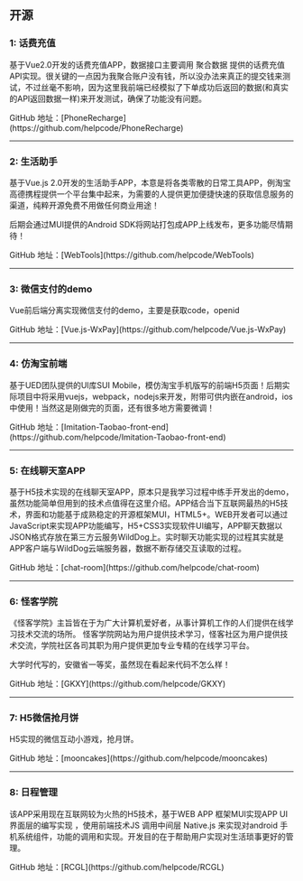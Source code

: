 ## 开源

### 1: 话费充值

基于Vue2.0开发的话费充值APP，数据接口主要调用 聚合数据 提供的话费充值API实现。很关键的一点因为我聚合账户没有钱，所以没办法来真正的提交钱来测试，不过丝毫不影响，因为这里我前端已经模拟了下单成功后返回的数据(和真实的API返回数据一样)来开发测试，确保了功能没有问题。

<p class="tip">
  GitHub 地址：[PhoneRecharge](https://github.com/helpcode/PhoneRecharge)
</p>


---

### 2: 生活助手

基于Vue.js 2.0开发的生活助手APP，本意是将各类零散的日常工具APP，例淘宝高德携程提供一个平台集中起来，为需要的人提供更加便捷快速的获取信息服务的渠道，纯粹开源免费不用做任何商业用途！

后期会通过MUI提供的Android SDK将网站打包成APP上线发布，更多功能尽情期待！

<p class="tip">
  GitHub 地址：[WebTools](https://github.com/helpcode/WebTools)
</p>

---

### 3: 微信支付的demo

Vue前后端分离实现微信支付的demo，主要是获取code，openid

<p class="tip">
  GitHub 地址：[Vue.js-WxPay](https://github.com/helpcode/Vue.js-WxPay)
</p>

---

### 4: 仿淘宝前端

基于UED团队提供的UI库SUI Mobile，模仿淘宝手机版写的前端H5页面！后期实际项目中将采用vuejs，webpack，nodejs来开发，附带可供内嵌在android，ios中使用！当然这是刚做完的页面，还有很多地方需要微调！

<p class="tip">
  GitHub 地址：[Imitation-Taobao-front-end](https://github.com/helpcode/Imitation-Taobao-front-end)
</p>

---

### 5: 在线聊天室APP

基于H5技术实现的在线聊天室APP，原本只是我学习过程中练手开发出的demo，虽然功能简单但用到的技术点值得在这里介绍。APP结合当下互联网最热的H5技术，界面和功能基于成熟稳定的开源框架MUI，HTML5+。WEB开发者可以通过JavaScript来实现APP功能编写，H5+CSS3实现软件UI编写，APP聊天数据以JSON格式存放在第三方云服务WildDog上。实时聊天功能实现的过程其实就是APP客户端与WildDog云端服务器，数据不断存储交互读取的过程。

<p class="tip">
  GitHub 地址：[chat-room](https://github.com/helpcode/chat-room)
</p>

---

### 6: 怪客学院

《怪客学院》主旨皆在于为广大计算机爱好者，从事计算机工作的人们提供在线学习技术交流的场所。 怪客学院网站为用户提供技术学习，怪客社区为用户提供技术交流，学院社区各司其职为用户提供更加专业专精的在线学习平台。

大学时代写的，安徽省一等奖，虽然现在看起来代码不怎么样！

<p class="tip">
  GitHub 地址：[GKXY](https://github.com/helpcode/GKXY)
</p>

---

### 7: H5微信抢月饼

H5实现的微信互动小游戏，抢月饼。

<p class="tip">
  GitHub 地址：[mooncakes](https://github.com/helpcode/mooncakes)
</p>

---

### 8: 日程管理

该APP采用现在互联网较为火热的H5技术，基于WEB APP 框架MUI实现APP UI 界面层的编写实现 ，使用前端技术JS 调用中间层 Native.js 来实现对android 手机系统组件，功能的调用和实现。开发目的在于帮助用户实现对生活琐事更好的管理。 

<p class="tip">
  GitHub 地址：[RCGL](https://github.com/helpcode/RCGL)
</p>